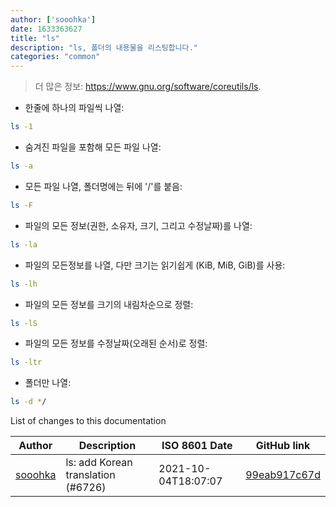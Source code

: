 ```yaml
---
author: ['sooohka']
date: 1633363627
title: "ls"
description: "ls, 폴더의 내용물을 리스팅합니다."
categories: "common"
---
```

> 더 많은 정보: <https://www.gnu.org/software/coreutils/ls>.

- 한줄에 하나의 파일씩 나열:

```bash
ls -1
```

- 숨겨진 파일을 포함해 모든 파일 나열:

```bash
ls -a
```

- 모든 파일 나열, 폴더명에는 뒤에 '/'를 붙음:

```bash
ls -F
```

- 파일의 모든 정보(권한, 소유자, 크기, 그리고 수정날짜)를 나열:

```bash
ls -la
```

- 파일의 모든정보를 나열, 다만 크기는 읽기쉽게 (KiB, MiB, GiB)를 사용:

```bash
ls -lh
```

- 파일의 모든 정보를 크기의 내림차순으로 정렬:

```bash
ls -lS
```

- 파일의 모든 정보를 수정날짜(오래된 순서)로 정렬:

```bash
ls -ltr
```

- 폴더만 나열:

```bash
ls -d */
```
List of changes to this documentation


Author | Description | ISO 8601 Date | GitHub link
------|-----|-----|-----
[sooohka](mailto:shkorea1004@gmail.com) | ls: add Korean translation (#6726) | 2021-10-04T18:07:07 | [99eab917c67d](https://github.com/tldr-pages/tldr/commit/99eab917c67dde0c525c57526b0f3c3fd9c1be67)

